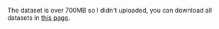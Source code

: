 The dataset is over 700MB so I didn't uploaded, you can download all datasets in [this page](https://www.kaggle.com/c/whale-categorization-playground/data). 
